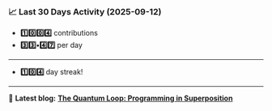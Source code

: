 <!--START_STATS-->
### 📈 Last 30 Days Activity (2025-09-12)  
- **1️⃣0️⃣0️⃣4️⃣** contributions  
- **3️⃣3️⃣•4️⃣7️⃣** per day
---
- **1️⃣0️⃣4️⃣** day streak!
---
📝 **Latest blog:** [**The Quantum Loop: Programming in Superposition**](https://andriak.com/blog/quantum-loop)
<!--END_STATS-->

